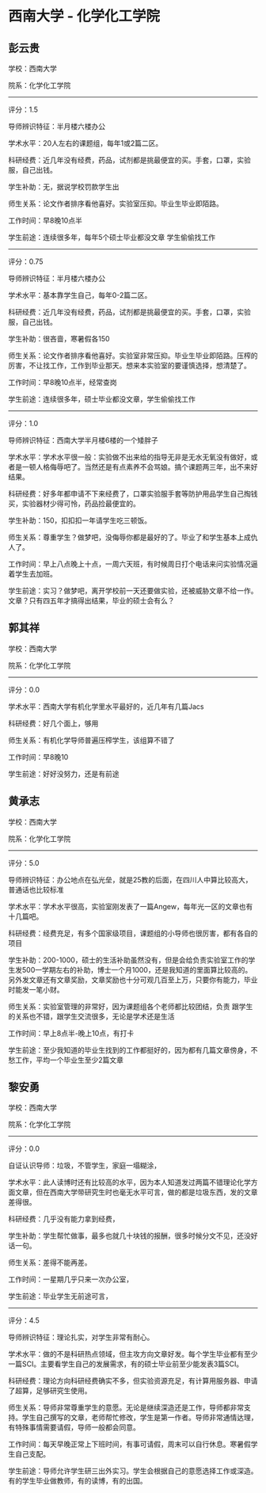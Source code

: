 # 西南大学 - 化学化工学院

## 彭云贵

学校：西南大学

院系：化学化工学院

* * *

评分：1.5

导师辨识特征：半月楼六楼办公

学术水平：20人左右的课题组，每年1或2篇二区。

科研经费：近几年没有经费，药品，试剂都是挑最便宜的买。手套，口罩，实验服，自己出钱。

学生补助：无，据说学校罚款学生出

师生关系：论文作者排序看他喜好。实验室压抑。毕业生毕业即陌路。

工作时间：早8晚10点半

学生前途：连续很多年，每年5个硕士毕业都没文章
学生偷偷找工作

* * *

评分：0.75

导师辨识特征：半月楼六楼办公

学术水平：基本靠学生自己，每年0-2篇二区。

科研经费：近几年没有经费，药品，试剂都是挑最便宜的买。手套，口罩，实验服，自己出钱。

学生补助：很吝啬，寒暑假各150

师生关系：论文作者排序看他喜好。实验室非常压抑。毕业生毕业即陌路。压榨的厉害，不让找工作，工作到毕业那天。想来本实验室的要谨慎选择，想清楚了。

工作时间：早8晚10点半，经常查岗

学生前途：连续很多年，硕士毕业都没文章，学生偷偷找工作

* * *

评分：1.0

导师辨识特征：西南大学半月楼6楼的一个矮胖子

学术水平：学术水平很一般：实验做不出来给的指导无非是无水无氧没有做好，或者是一顿人格侮辱吧了。当然还是有点素养不会骂娘。搞个课题两三年，出不来好结果。

科研经费：好多年都申请不下来经费了，口罩实验服手套等防护用品学生自己掏钱买，实验器材少得可怜，药品捡最便宜的。

学生补助：150，扣扣扣一年请学生吃三顿饭。

师生关系：尊重学生？做梦吧，没侮辱你都是最好的了。毕业了和学生基本上成仇人了。

工作时间：早上八点晚上十点，一周六天班，有时候周日打个电话来问实验情况逼着学生去加班。

学生前途：实习？做梦吧，离开学校前一天还要做实验，还被威胁文章不给一作。文章？只有四五年才搞得出结果，毕业的硕士会有么？

## 郭其祥

学校：西南大学

院系：化学化工学院

* * *

评分：0.0

学术水平：西南大学有机化学里水平最好的，近几年有几篇Jacs

科研经费：好几个面上，够用

师生关系：有机化学导师普遍压榨学生，该组算不错了

工作时间：早8晚10

学生前途：好好没努力，还是有前途

## 黄承志

学校：西南大学

院系：化学化工学院

* * *

评分：5.0

导师辨识特征：办公地点在弘光垒，就是25教的后面，在四川人中算比较高大，普通话也比较标准

学术水平：学术水平很高，实验室刚发表了一篇Angew，每年光一区的文章也有十几篇吧。

科研经费：经费充足，有多个国家级项目，课题组的小导师也很厉害，都有各自的项目

学生补助：200-1000，硕士的生活补助虽然没有，但是会给负责实验室工作的学生发500一学期左右的补助，博士一个月1000，还是我知道的里面算比较高的。另外发文章还有文章奖励，文章奖励也十分可观几百至上万，只要你有能力，毕业时能发一笔小财。

师生关系：实验室管理的非常好，因为课题组各个老师都比较团结，负责
跟学生的关系也不错，跟学生交流很多，无论是学术还是生活

工作时间：早上8点半-晚上10点，有打卡

学生前途：至少我知道的毕业生找到的工作都挺好的，因为都有几篇文章傍身，不愁工作，平均一个毕业生至少2篇文章

## 黎安勇

学校：西南大学

院系：化学化工学院

* * *

评分：0.0

自证认识导师：垃圾，不管学生，家庭一塌糊涂，

学术水平：此人读博时还有比较高的水平，因为本人知道发过两篇不错理论化学方面文章，但在西南大学带研究生时也毫无水平可言，做的都是垃圾东西，发的文章差得很。

科研经费：几乎没有能力拿到经费，

学生补助：学生帮忙做事，最多也就几十块钱的报酬，很多时候分文不见，还没好话一句。

师生关系：差得不能再差。

工作时间：一星期几乎只来一次办公室，

学生前途：毕业学生无前途可言，

* * *

评分：4.5

导师辨识特征：理论扎实，对学生非常有耐心。

学术水平：做的不是科研热点领域，但主攻方向文章好发。每个学生毕业都有至少一篇SCI。主要看学生自己的发展需求，有的硕士毕业前至少能发表3篇SCI。

科研经费：理论方向科研经费确实不多，但实验资源充足，有计算用服务器、申请了超算，足够研究生使用。

师生关系：导师非常尊重学生的意愿。无论是继续深造还是工作，导师都非常支持。学生自己撰写的文章，老师帮忙修改，学生是第一作者。导师非常通情达理，有特殊事情需要请假，导师一般都会同意。

工作时间：每天早晚正常上下班时间，有事可请假，周末可以自行休息。寒暑假学生自己支配。

学生前途：导师允许学生研三出外实习。学生会根据自己的意愿选择工作或深造。有的学生毕业做教师，有的读博，有的出国。
